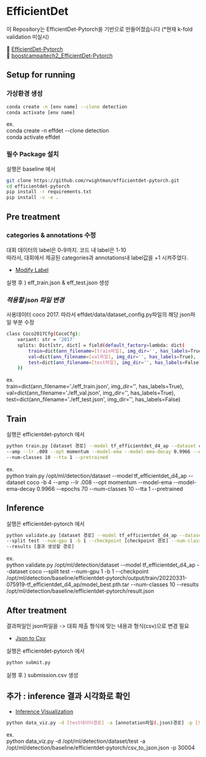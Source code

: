# EfficientDet
이 Repository는 EfficientDet-Pytorch을 기반으로 만들어졌습니다 (*현재 k-fold validation 미실시)  

📗 [EfficientDet-Pytorch](https://github.com/rwightman/efficientdet-pytorch)   
📙 [boostcampaitech2_EfficientDet-Pytorch](https://github.com/boostcampaitech2/object-detection-level2-cv-19/tree/jsg_effdet/efficientdet-pytorch)

## **Setup for running**
### **가상환경 생성**
```bash
conda create -n [env name] --clone detection
conda activate [env name]
``` 
ex.  
conda create -n effdet --clone detection  
conda activate effdet

### **필수 Package 설치**
실행은 baseline 에서  
```bash
git clone https://github.com/rwightman/efficientdet-pytorch.git  
cd efficientdet-pytorch  
pip install -r requirements.txt
pip install -v -e .
```

## **Pre treatment**  
### **categories & annotations 수정**
대회 데이터의 label은 0-9까지. 코드 내 label은 1-10    
따라서, 대회에서 제공된 categories과 annotations내 label값을 +1 시켜주었다.  
* [Modify Label](./modify_label.ipynb)      

실행 후 ) eff_train.json & eff_test.json 생성 

### ***적용할 json 파일 변경***  
사용데이터 coco 2017. 따라서 effdet/data/dataset_config.py파일의 해당 json파일 부분 수정   

```bash  
class Coco2017Cfg(CocoCfg):
    variant: str = '2017'
    splits: Dict[str, dict] = field(default_factory=lambda: dict(
        train=dict(ann_filename=[train파일], img_dir='', has_labels=True),
        val=dict(ann_filename=[val파일], img_dir='', has_labels=True),
        test=dict(ann_filename=[test파일], img_dir='', has_labels=False)
    ))
```
ex.   
train=dict(ann_filename='./eff_train.json', img_dir='', has_labels=True),   
val=dict(ann_filename='./eff_val.json', img_dir='', has_labels=True),   
test=dict(ann_filename='./eff_test.json', img_dir='', has_labels=False)   

## **Train** 
실행은 efficientdet-pytorch 에서  
```bash
python train.py [dataset 경로] --model tf_efficientdet_d4_ap --dataset coco -b 4 
--amp --lr .008 --opt momentum --model-ema --model-ema-decay 0.9966 --epochs 70 
--num-classes 10 --tta 1 --pretrained 
```  
ex.  
python train.py /opt/ml/detection/dataset --model tf_efficientdet_d4_ap --dataset coco 
-b 4 --amp --lr .008 --opt momentum --model-ema --model-ema-decay 0.9966 --epochs 70 
--num-classes 10 --tta 1 --pretrained    

## **Inference**
실행은 efficientdet-pytorch 에서  
```bash
python validate.py [dataset 경로] --model tf_efficientdet_d4_ap --dataset coco 
--split test --num-gpu 1 -b 1 --checkpoint [checkpoint 경로] --num-classes 10 
--results [결과 생성할 경로]  
```   
ex.  
python validate.py /opt/ml/detection/dataset --model tf_efficientdet_d4_ap --dataset coco 
--split test --num-gpu 1 -b 1 --checkpoint /opt/ml/detection/baseline/efficientdet-pytorch/output/train/20220331-075919-tf_efficientdet_d4_ap/model_best.pth.tar 
--num-classes 10 --results /opt/ml/detection/baseline/efficientdet-pytorch/result.json    

## **After treatment** 
결과파일인 json파일을 -> 대회 제출 형식에 맞는 내용과 형식(csv)으로 변경 필요 
* [Json to Csv](./submit.py)      

실행은 efficientdet-pytorch 에서    
```bash  
python submit.py    
```   
실행 후 ) submission.csv 생성

## 추가 : inference 결과 시각화로 확인   
* [Inference Visualization](./inference_viz.ipynb)   
```bash
python data_viz.py -d [test데이터경로] -a [annotation파일(.json)경로] -p [포트번호]   
```   
ex.   
python data_viz.py -d /opt/ml/detection/dataset/test -a /opt/ml/detection/baseline/efficientdet-pytorch/csv_to_json.json -p 30004
